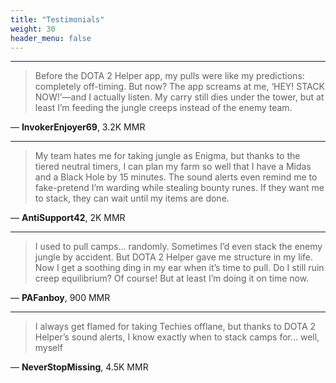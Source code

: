 ```yaml
---
title: "Testimonials"
weight: 30
header_menu: false
---
```


---

> Before the DOTA 2 Helper app, my pulls were like my predictions: completely off-timing. But now? The app screams at me, ‘HEY! STACK NOW!’—and I actually listen. My carry still dies under the tower, but at least I’m feeding the jungle creeps instead of the enemy team.

— **InvokerEnjoyer69**, 3.2K MMR

---

> My team hates me for taking jungle as Enigma, but thanks to the tiered neutral timers, I can plan my farm so well that I have a Midas and a Black Hole by 15 minutes. The sound alerts even remind me to fake-pretend I’m warding while stealing bounty runes. If they want me to stack, they can wait until my items are done.

— **AntiSupport42**, 2K MMR

---

> I used to pull camps… randomly. Sometimes I’d even stack the enemy jungle by accident. But DOTA 2 Helper gave me structure in my life. Now I get a soothing ding in my ear when it’s time to pull. Do I still ruin creep equilibrium? Of course! But at least I’m doing it on time now.

— **PAFanboy**, 900 MMR

---

> I always get flamed for taking Techies offlane, but thanks to DOTA 2 Helper’s sound alerts, I know exactly when to stack camps for… well, myself

— **NeverStopMissing**, 4.5K MMR
